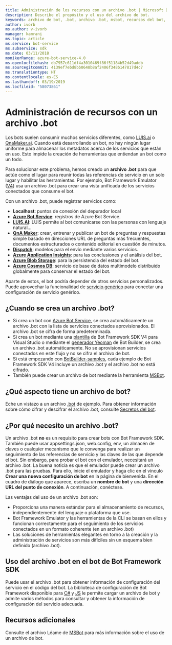 ```yaml
---
title: Administración de los recursos con un archivo .bot | Microsoft Docs
description: Describe el propósito y el uso del archivo de bot.
keywords: archivo de bot, .bot, archivo .bot, msbot, recursos del bot, administrar recursos del bot
author: ivorb
ms.author: v-ivorb
manager: kamrani
ms.topic: article
ms.service: bot-service
ms.subservice: sdk
ms.date: 03/11/2018
monikerRange: azure-bot-service-4.0
ms.openlocfilehash: db7957c611df4a3010469f86f51184b52d49addb
ms.sourcegitcommit: 4139ef7ebd8bb0648b8af2406f348b147817d4c7
ms.translationtype: HT
ms.contentlocale: es-ES
ms.lasthandoff: 03/19/2019
ms.locfileid: "58073861"
---
```

# <a name="manage-resources-with-a-bot-file"></a>Administración de recursos con un archivo .bot

Los bots suelen consumir muchos servicios diferentes, como [LUIS.ai](https://luis.ai) o [QnaMaker.ai](https://qnamaker.ai). Cuando está desarrollando un bot, no hay ningún lugar uniforme para almacenar los metadatos acerca de los servicios que están en uso.  Esto impide la creación de herramientas que entiendan un bot como un todo.

Para solucionar este problema, hemos creado un **archivo .bot** para que actúe como el lugar para reunir todas las referencias de servicio en un solo lugar y habilitar las herramientas.  Por ejemplo, Bot Framework Emulator ([V4](https://aka.ms/Emulator-wiki-getting-started)) usa un archivo .bot para crear una vista unificada de los servicios conectados que consume el bot.  

Con un archivo .bot, puede registrar servicios como:

* **Localhost**: puntos de conexión del depurador local
* [**Azure Bot Service**](https://azure.microsoft.com/en-us/services/bot-service/): registros de Azure Bot Service.
* [**LUIS.AI**](https://www.luis.ai/): LUIS permite al bot comunicarse con las personas con lenguaje natural... 
* [**QnA Maker**](https://qnamaker.ai/): crear, entrenar y publicar un bot de preguntas y respuestas simple basado en direcciones URL de preguntas más frecuentes, documentos estructurados o contenido editorial en cuestión de minutos.
* [**Dispatch**](https://github.com/Microsoft/botbuilder-tools/tree/master/packages/Dispatch): modelos para el envío mediante varios servicios.
* [**Azure Application Insights**](https://azure.microsoft.com/en-us/services/application-insights/): para las conclusiones y el análisis del bot.
* [**Azure Blob Storage**](https://azure.microsoft.com/en-us/services/storage/blobs/): para la persistencia del estado del bot. 
* [**Azure Cosmos DB**](https://azure.microsoft.com/en-us/services/cosmos-db/): servicio de base de datos multimodelo distribuido globalmente para conservar el estado del bot.

Aparte de estos, el bot podría depender de otros servicios personalizados. Puede aprovechar la funcionalidad de [servicio genérico](https://github.com/Microsoft/botbuilder-tools/blob/master/packages/MSBot/docs/add-services.md) para conectar una configuración de servicio genérico.

## <a name="when-is-a-bot-file-created"></a>¿Cuando se crea un archivo .bot? 
- Si crea un bot con [Azure Bot Service](https://ms.portal.azure.com/#blade/Microsoft_Azure_Marketplace/GalleryResultsListBlade/selectedSubMenuItemId/%7B%22menuItemId%22%3A%22gallery%2FCognitiveServices_MP%2FBotService%22%2C%22resourceGroupId%22%3A%22%22%2C%22resourceGroupLocation%22%3A%22%22%2C%22dontDiscardJourney%22%3Afalse%2C%22launchingContext%22%3A%7B%22source%22%3A%5B%22GalleryFeaturedMenuItemPart%22%5D%2C%22menuItemId%22%3A%22CognitiveServices_MP%22%2C%22subMenuItemId%22%3A%22BotService%22%7D%7D), se crea automáticamente un archivo .bot con la lista de servicios conectados aprovisionados. El archivo .bot se cifra de forma predeterminada.
- Si crea un bot mediante una [plantilla](https://marketplace.visualstudio.com/items?itemName=BotBuilder.botbuilderv4) de Bot Framework SDK V4 para Visual Studio o mediante el [generador Yeoman](https://www.npmjs.com/package/generator-botbuilder) de Bot Builder, se crea un archivo .bot automáticamente. No se aprovisionan servicios conectados en este flujo y no se cifra el archivo de bot.
- Si está empezando con [BotBuilder-samples](https://github.com/Microsoft/botbuilder-samples), cada ejemplo de Bot Framework SDK V4 incluye un archivo .bot y el archivo .bot no está cifrado. 
- También puede crear un archivo de bot mediante la herramienta [MSBot](https://github.com/Microsoft/botbuilder-tools/blob/master/packages/MSBot/README.md).

## <a name="what-does-a-bot-file-look-like"></a>¿Qué aspecto tiene un archivo de bot? 
Eche un vistazo a un archivo [.bot](https://github.com/Microsoft/botbuilder-tools/blob/master/packages/MSBot/docs/sample-bot-file.json) de ejemplo.
Para obtener información sobre cómo cifrar y descifrar el archivo .bot, consulte [Secretos del bot](https://github.com/Microsoft/botbuilder-tools/blob/master/packages/MSBot/docs/bot-file-encryption.md).

## <a name="why-do-i-need-a-bot-file"></a>¿Por qué necesito un archivo .bot?

Un archivo .bot **no** es un requisito para crear bots con Bot Framework SDK. También puede usar appsettings.json, web.config, env, un almacén de claves o cualquier mecanismo que le convenga para realizar un seguimiento de las referencias de servicio y las claves de las que depende el bot. Sin embargo, para probar el bot con el emulador, necesitará un archivo .bot. La buena noticia es que el emulador puede crear un archivo .bot para las pruebas. Para ello, inicie el emulador y haga clic en el vínculo **Crear una nueva configuración de bot** en la página de bienvenida. En el cuadro de diálogo que aparece, escriba un **nombre de bot** y una **dirección URL del punto de conexión**. A continuación, conéctese.

Las ventajas del uso de un archivo .bot son:
- Proporciona una manera estándar para el almacenamiento de recursos, independientemente del lenguaje o plataforma que use.   
- Bot Framework Emulator y las herramientas de la CLI se basan en ellos y funcionan correctamente para el seguimiento de los servicios conectados en un formato coherente (en un archivo .bot) 
- Las soluciones de herramientas elegantes en torno a la creación y la administración de servicios son más difíciles sin un esquema bien definido (archivo .bot).  


## <a name="using-bot-file-in-your-bot-framework-sdk-bot"></a>Uso del archivo .bot en el bot de Bot Framework SDK

Puede usar el archivo .bot para obtener información de configuración del servicio en el código del bot. La biblioteca de configuración de Bot Framework disponible para [C#](https://www.nuget.org/packages/Microsoft.Bot.Configuration) y [JS](https://www.npmjs.com/package/botframework-config) le permite cargar un archivo de bot y admite varios métodos para consultar y obtener la información de configuración del servicio adecuada.

## <a name="additional-resources"></a>Recursos adicionales
Consulte el archivo Léame de [MSBot](https://github.com/Microsoft/botbuilder-tools/blob/master/packages/MSBot/README.md) para más información sobre el uso de un archivo de bot.
